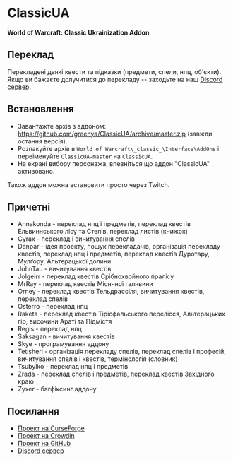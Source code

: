 # ClassicUA
**World of Warcraft: Classic Ukrainization Addon**

## Переклад

Перекладені деякі квести та підказки (предмети, спели, нпц, об'єкти). Якщо ви бажаєте долучитися до перекладу -- заходьте на наш [Discord сервер](https://discord.gg/u4vjQ3u).

## Встановлення

* Завантажте архів з аддоном: https://github.com/greenya/ClassicUA/archive/master.zip (завжди остання версія).
* Розпакуйте архів в `World of Warcraft\_classic_\Interface\AddOns` і переіменуйте `ClassicUA-master` на `ClassicUA`.
* На екрані вибору персонажа, впевніться що аддон "ClassicUA" активовано.

Також аддон можна встановити просто через Twitch.

## Причетні

* Annakonda - переклад нпц і предметів, переклад квестів Ельвиннського лісу та Степів, переклад листів (книжок)
* Cyrax - переклад і вичитування спелів
* Danpar - ідея проекту, пошук перекладачів, організація перекладу квестів, переклад нпц і предметів, переклад квестів Дуротару, Мулґору, Альтерацької долини
* JohnTau - вичитування квестів
* Jolgeirr - переклад квестів Срібнохвойного пралісу
* MrRay - переклад квестів Місячної галявини
* Orney - переклад квестів Тельдрассіля, вичитування квестів, переклад спелів
* Osterro - переклад нпц
* Raketa - переклад квестів Тірісфальського перелісся, Альтерацьких гір, височини Араті та Підмістя
* Regis - переклад нпц
* Saksagan - вичитування квестів
* Skye - програмування аддону
* Tetisheri - організація перекладу спелів, переклад спелів і професій, вичитування спелів і квестів, термінологія (словник)
* Tsubylko - переклад нпц і предметів
* Zrada - переклад спелів і предметів, переклад квестів Західного краю
* Zyxer - багфіксинг аддону

## Посилання

* [Проект на CurseForge](https://www.curseforge.com/wow/addons/classicua)
* [Проект на Crowdin](https://crowdin.com/project/classicua)
* [Проект на GitHub](https://github.com/greenya/ClassicUA)
* [Discord сервер](https://discord.gg/u4vjQ3u)
